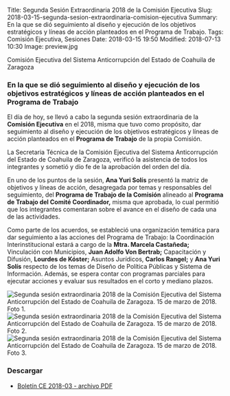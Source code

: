 Title: Segunda Sesión Extraordinaria 2018 de la Comisión Ejecutiva
Slug: 2018-03-15-segunda-sesion-extraordinaria-comision-ejecutiva
Summary: En la que se dió seguimiento al diseño y ejecución de los objetivos estratégicos y líneas de acción planteados en el Programa de Trabajo.
Tags: Comisión Ejecutiva, Sesiones
Date: 2018-03-15 19:50
Modified: 2018-07-13 10:30
Image: preview.jpg


Comisión Ejecutiva del Sistema Anticorrupción del Estado de Coahuila de Zaragoza

### En la que se dió seguimiento al diseño y ejecución de los objetivos estratégicos y líneas de acción planteados en el Programa de Trabajo

El día de hoy, se llevó a cabo la segunda sesión extraordinaria de la
**Comisión Ejecutiva** en el 2018, misma que tuvo como propósito, dar
seguimiento al diseño y ejecución de los objetivos estratégicos y
líneas de acción planteados en el **Programa de Trabajo** de la propia
Comisión.

La Secretaria Técnica de la Comisión Ejecutiva del Sistema
Anticorrupción del Estado de Coahuila de Zaragoza, verificó la
asistencia de todos los integrantes y sometió y dio fe de la aprobación
del orden del día.

En uno de los puntos de la sesión, **Ana Yuri Solís** presentó la
matriz de objetivos y líneas de acción, desagregada por temas y
responsables del seguimiento, del **Programa de Trabajo de la
Comisión** alineado al **Programa de Trabajo del Comité Coordinador,**
misma que aprobada, lo cual permitió que los integrantes comentaran
sobre el avance en el diseño de cada una de las actividades.

Como parte de los acuerdos, se estableció una organización temática
para dar seguimiento a las acciones del Programa de Trabajo: la
Coordinación Interinstitucional estará a cargo de la **Mtra. Marcela
Castañeda;** Vinculación con Municipios, **Juan Adolfo Von Bertrab;**
Capacitación y Difusión, **Lourdes de Kóster;** Asuntos Jurídicos,
**Carlos Rangel;** y **Ana Yuri Solís** respecto de los temas de Diseño
de Política Públicas y Sistema de Información. Además, se espera contar
con programas parciales para ejecutar acciones y evaluar sus resultados
en el corto y mediano plazos.

<img class="img-fluid" src="foto-01.jpg" alt="Segunda sesión extraordinaria 2018 de la Comisión Ejecutiva del Sistema Anticorrupción del Estado de Coahuila de Zaragoza. 15 de marzo de 2018. Foto 1.">

<img class="img-fluid" src="foto-02.jpg" alt="Segunda sesión extraordinaria 2018 de la Comisión Ejecutiva del Sistema Anticorrupción del Estado de Coahuila de Zaragoza. 15 de marzo de 2018. Foto 2.">

<img class="img-fluid" src="foto-03.jpg" alt="Segunda sesión extraordinaria 2018 de la Comisión Ejecutiva del Sistema Anticorrupción del Estado de Coahuila de Zaragoza. 15 de marzo de 2018. Foto 3.">

### Descargar

* [Boletín CE 2018-03 - archivo PDF](boletin-ce-2018-03.pdf)
